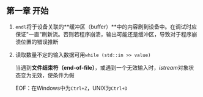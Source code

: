 ## 第一章 开始

1. `endl`将于设备关联的**缓冲区（buffer）**中的内容刷到设备中。在调试时应保证"一直"刷新流。否则若程序崩溃，输出可能还是缓冲区，导致对于程序崩溃位置的错误推断

2. 读取数量不定的输入数据可用`while (std::in >> value)`

   当遇到**文件结束符（end-of-file）**，或遇到一个无效输入时，*istream*对象状态变为无效，使条件为假

   EOF：在Windows中为`Ctrl+Z`，UNIX为`Ctrl+D`